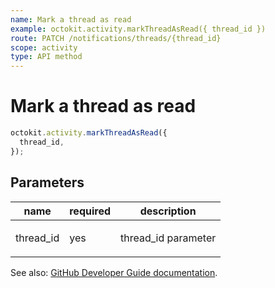 ```yaml
---
name: Mark a thread as read
example: octokit.activity.markThreadAsRead({ thread_id })
route: PATCH /notifications/threads/{thread_id}
scope: activity
type: API method
---
```


# Mark a thread as read

```js
octokit.activity.markThreadAsRead({
  thread_id,
});
```

## Parameters

<table>
  <thead>
    <tr>
      <th>name</th>
      <th>required</th>
      <th>description</th>
    </tr>
  </thead>
  <tbody>
    <tr><td>thread_id</td><td>yes</td><td>

thread_id parameter

</td></tr>
  </tbody>
</table>

See also: [GitHub Developer Guide documentation](https://docs.github.com/rest/reference/activity#mark-a-thread-as-read).
